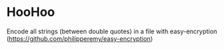 # HooHoo
Encode all strings (between double quotes) in a file with easy-encryption (https://github.com/philipperemy/easy-encryption)
